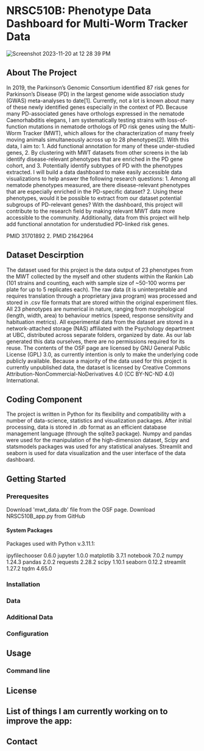 # NRSC510B: Phenotype Data Dashboard for Multi-Worm Tracker Data

![Screenshot 2023-11-20 at 12 28 39 PM](https://github.com/JosephLiangUBC/NRSC510B/assets/41761806/4efb54c7-940e-46ff-a355-0a8fbbe32484)

<!-- About The Project -->
## About The Project

In 2019, the Parkinson’s Genomic Consortium identified 87 risk genes for Parkinson’s Disease (PD) in the largest genome wide association study (GWAS) meta-analyses to date[1]. Currently, not a lot is known about many of these newly identified genes especially in the context of PD. Because many PD-associated genes have orthologs expressed in the nematode Caenorhabditis elegans, I am systematically testing strains with loss-of-function mutations in nematode orthologs of PD risk genes using the Multi-Worm Tracker (MWT), which allows for the characterization of many freely moving animals simultaneously across up to 28 phenotypes[2]. With this data, I aim to: 1. Add functional annotation for many of these under-studied genes, 2. By clustering with MWT datasets from other screens in the lab identify disease-relevant phenotypes that are enriched in the PD gene cohort, and 3. Potentially identify subtypes of PD with the phenotypes extracted. I will build a data dashboard to make easily accessible data visualizations to help answer the following research questions: 1. Among all nematode phenotypes measured, are there disease-relevant phenotypes that are especially enriched in the PD-specific dataset? 2. Using these phenotypes, would it be possible to extract from our dataset potential subgroups of PD-relevant genes? With the dashboard, this project will contribute to the research field by making relevant MWT data more accessible to the community. Additionally, data from this project will help add functional annotation for understudied PD-linked risk genes.

PMID 31701892 2. PMID 21642964


<!-- Dataset Description -->
## Dataset Descirption
The dataset used for this project is the data output of 23 phenotypes from the MWT collected by the myself and other students within the Rankin Lab (101 strains and counting, each with sample size of ~50-100 worms per plate for up to 5 replicates each). The raw data (it is uninterpretable and requires translation through a proprietary java program) was processed and stored in .csv file formats that are stored within the original experiment files. All 23 phenotypes are numerical in nature, ranging from morphological (length, width, area) to behaviour metrics (speed, response sensitivity and habituation metrics). All experimental data from the dataset are stored in a network-attached storage (NAS) affiliated with the Psychology department at UBC, distributed across separate folders, organized by date. As our lab generated this data ourselves, there are no permissions required for its reuse. The contents of the OSF page are licensed by GNU General Public License (GPL) 3.0, as currently intention is only to make the underlying code publicly available. Because a majority of the data used for this project is currently unpublished data, the dataset is licensed by Creative Commons Attribution-NonCommercial-NoDerivatives 4.0 (CC BY-NC-ND 4.0) International.


<!-- Coding Component -->
## Coding Component
The project is written in Python for its flexibility and compatibility with a number of data-science, statistics and visualization packages. After initial processing, data is stored in .db format as an efficient database management language (through the sqlite3 package). Numpy and pandas were used for the manipulation of the high-dimension dataset, Scipy and statsmodels packages was used for any statistical analyses. Streamlit and seaborn is used for data visualization and the user interface of the data dashboard.

<!-- Getting Started -->
## Getting Started

### Prerequesites

Download 'mwt_data.db' file from the OSF page.
Download NRSC510B_app.py from GitHub

#### System Packages

Packages used with Python v.3.11.1:

ipyfilechooser 0.6.0
jupyter 1.0.0
matplotlib 3.7.1
notebook 7.0.2
numpy 1.24.3
pandas 2.0.2
requests 2.28.2
scipy 1.10.1
seaborn 0.12.2
streamlit 1.27.2
tqdm 4.65.0

### Installation

### Data

### Additional Data

### Configuration

<!-- USAGE EXAMPLES -->
## Usage

### Command line

<!-- LICENSE -->
## License

<!-- Laundry List of Improvements -->
## List of things I am currently working on to improve the app:


<!-- CONTACT -->
## Contact


